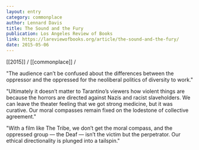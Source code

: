 ```yaml
---
layout: entry
category: commonplace
author: Lennard Davis
title: The Sound and the Fury
publication: Los Angeles Review of Books
link: https://lareviewofbooks.org/article/the-sound-and-the-fury/
date: 2015-05-06
---
```


[[2015]] / [[commonplace]] / 

"The audience can’t be confused about the differences between the oppressor and the oppressed for the neoliberal politics of diversity to work."

"Ultimately it doesn’t matter to Tarantino’s viewers how violent things are because the horrors are directed against Nazis and racist slaveholders. We can leave the theater feeling that we got strong medicine, but it was curative. Our moral compasses remain fixed on the lodestone of collective agreement."

"With a film like The Tribe, we don’t get the moral compass, and the oppressed group — the Deaf — isn’t the victim but the perpetrator. Our ethical directionality is plunged into a tailspin."
